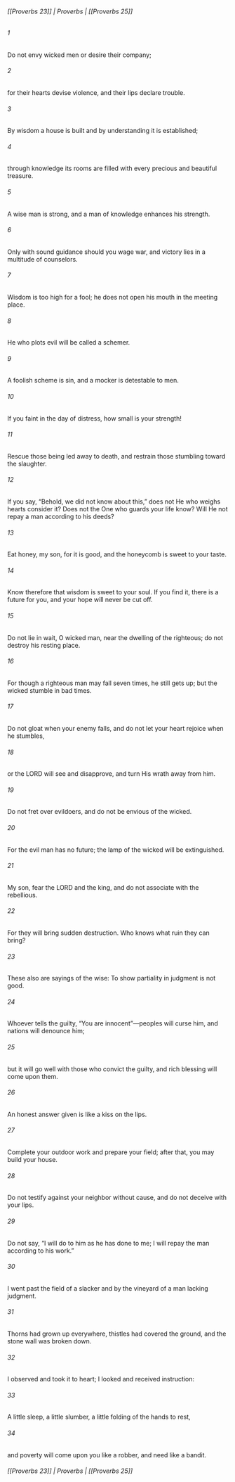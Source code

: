 ###### [[Proverbs 23]] | Proverbs | [[Proverbs 25]]

###### 1
Do not envy wicked men or desire their company;
###### 2
for their hearts devise violence, and their lips declare trouble.
###### 3
By wisdom a house is built and by understanding it is established;
###### 4
through knowledge its rooms are filled with every precious and beautiful treasure.
###### 5
A wise man is strong, and a man of knowledge enhances his strength.
###### 6
Only with sound guidance should you wage war, and victory lies in a multitude of counselors.
###### 7
Wisdom is too high for a fool; he does not open his mouth in the meeting place.
###### 8
He who plots evil will be called a schemer.
###### 9
A foolish scheme is sin, and a mocker is detestable to men.
###### 10
If you faint in the day of distress, how small is your strength!
###### 11
Rescue those being led away to death, and restrain those stumbling toward the slaughter.
###### 12
If you say, “Behold, we did not know about this,” does not He who weighs hearts consider it? Does not the One who guards your life know? Will He not repay a man according to his deeds?
###### 13
Eat honey, my son, for it is good, and the honeycomb is sweet to your taste.
###### 14
Know therefore that wisdom is sweet to your soul. If you find it, there is a future for you, and your hope will never be cut off.
###### 15
Do not lie in wait, O wicked man, near the dwelling of the righteous; do not destroy his resting place.
###### 16
For though a righteous man may fall seven times, he still gets up; but the wicked stumble in bad times.
###### 17
Do not gloat when your enemy falls, and do not let your heart rejoice when he stumbles,
###### 18
or the LORD will see and disapprove, and turn His wrath away from him.
###### 19
Do not fret over evildoers, and do not be envious of the wicked.
###### 20
For the evil man has no future; the lamp of the wicked will be extinguished.
###### 21
My son, fear the LORD and the king, and do not associate with the rebellious.
###### 22
For they will bring sudden destruction. Who knows what ruin they can bring?
###### 23
These also are sayings of the wise: To show partiality in judgment is not good.
###### 24
Whoever tells the guilty, “You are innocent”—peoples will curse him, and nations will denounce him;
###### 25
but it will go well with those who convict the guilty, and rich blessing will come upon them.
###### 26
An honest answer given is like a kiss on the lips.
###### 27
Complete your outdoor work and prepare your field; after that, you may build your house.
###### 28
Do not testify against your neighbor without cause, and do not deceive with your lips.
###### 29
Do not say, “I will do to him as he has done to me; I will repay the man according to his work.”
###### 30
I went past the field of a slacker and by the vineyard of a man lacking judgment.
###### 31
Thorns had grown up everywhere, thistles had covered the ground, and the stone wall was broken down.
###### 32
I observed and took it to heart; I looked and received instruction:
###### 33
A little sleep, a little slumber, a little folding of the hands to rest,
###### 34
and poverty will come upon you like a robber, and need like a bandit.

###### [[Proverbs 23]] | Proverbs | [[Proverbs 25]]
